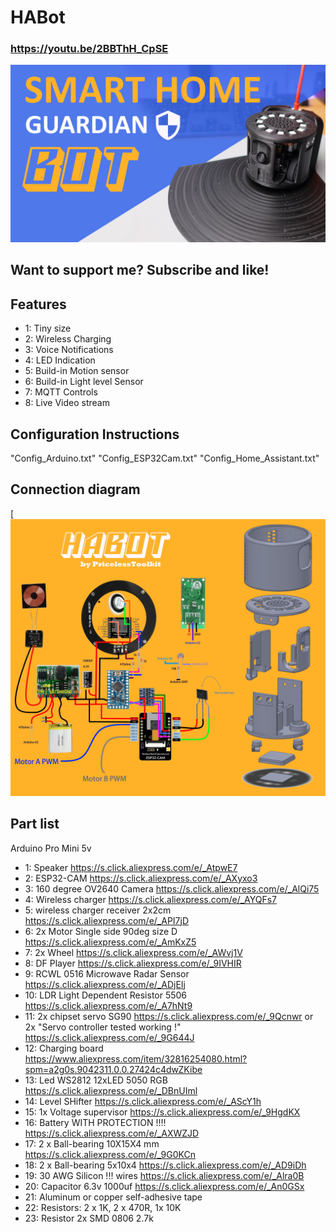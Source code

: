 # HABot

### https://youtu.be/2BBThH_CpSE

[![habot](https://github.com/PricelessToolkit/Smart-Home-Security-Guardian-Bot/blob/main/Images/Thumbinal_HABot.jpg)](https://youtu.be/2BBThH_CpSE)


## Want to support me? Subscribe and like!



## Features

* 1: Tiny size
* 2: Wireless Charging
* 3: Voice Notifications
* 4: LED Indication
* 5: Build-in Motion sensor
* 6: Build-in Light level Sensor
* 7: MQTT Controls
* 8: Live Video stream



## Configuration Instructions
"Config_Arduino.txt" "Config_ESP32Cam.txt" "Config_Home_Assistant.txt"











## Connection diagram

[![Connectiondiagram](https://github.com/PricelessToolkit/Smart-Home-Security-Guardian-Bot/blob/main/Images/schemeFull.jpg)










## Part list

Arduino Pro Mini 5v
* 1: Speaker https://s.click.aliexpress.com/e/_AtpwE7
* 2: ESP32-CAM https://s.click.aliexpress.com/e/_AXyxo3
* 3: 160 degree OV2640 Camera https://s.click.aliexpress.com/e/_AlQi75
* 4: Wireless charger https://s.click.aliexpress.com/e/_AYQFs7
* 5: wireless charger receiver 2x2cm https://s.click.aliexpress.com/e/_API7jD
* 6: 2x Motor Single side 90deg size D https://s.click.aliexpress.com/e/_AmKxZ5
* 7: 2x Wheel https://s.click.aliexpress.com/e/_AWvj1V
* 8: DF Player https://s.click.aliexpress.com/e/_9IVHIR
* 9: RCWL 0516 Microwave Radar Sensor https://s.click.aliexpress.com/e/_ADjEIj
* 10: LDR Light Dependent Resistor 5506 https://s.click.aliexpress.com/e/_A7hNt9
* 11: 2x chipset servo SG90  https://s.click.aliexpress.com/e/_9Qcnwr   or 2x "Servo controller tested working !" https://s.click.aliexpress.com/e/_9G644J
* 12: Charging board https://www.aliexpress.com/item/32816254080.html?spm=a2g0s.9042311.0.0.27424c4dwZKibe
* 13: Led WS2812 12xLED 5050 RGB https://s.click.aliexpress.com/e/_DBnUIml
* 14: Level SHifter https://s.click.aliexpress.com/e/_AScY1h
* 15: 1x Voltage supervisor https://s.click.aliexpress.com/e/_9HgdKX
* 16: Battery WITH PROTECTION !!!! https://s.click.aliexpress.com/e/_AXWZJD
* 17: 2 x Ball-bearing 10X15X4 mm https://s.click.aliexpress.com/e/_9G0KCn
* 18: 2 x Ball-bearing 5x10x4 https://s.click.aliexpress.com/e/_AD9iDh
* 19: 30 AWG Silicon !!! wires https://s.click.aliexpress.com/e/_Alra0B
* 20: Capacitor 6.3v 1000uf https://s.click.aliexpress.com/e/_An0GSx
* 21: Aluminum or copper self-adhesive tape
* 22: Resistors: 2 x 1K, 2 x 470R, 1x 10K
* 23: Resistor 2x SMD 0806 2.7k

